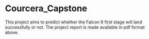 # Courcera_Capstone
This project aims to predict whether the Falcon 9 first stage will land successfully or not. The project report is made available in pdf format above.


